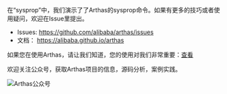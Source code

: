 
在“sysprop”中，我们演示了了Arthas的sysprop命令。如果有更多的技巧或者使用疑问，欢迎在Issue里提出。

* Issues: https://github.com/alibaba/arthas/issues
* 文档： https://alibaba.github.io/arthas


如果您在使用Arthas，请让我们知道，您的使用对我们非常重要：[查看](https://github.com/alibaba/arthas/issues/111)

欢迎关注公众号，获取Arthas项目的信息，源码分析，案例实践。

![Arthas公众号](/arthas/scenarios/common-resources/assets/qrcode_gongzhonghao.jpg)